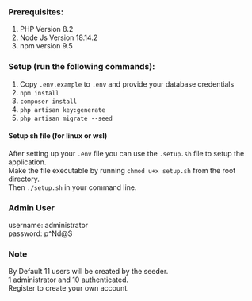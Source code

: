 ### Prerequisites:
1. PHP Version 8.2
2. Node Js Version 18.14.2
3. npm version 9.5

### Setup (run the following commands):
1. Copy `.env.example` to `.env` and provide your database credentials
2. `npm install`
3. `composer install`
4. `php artisan key:generate`
5. `php artisan migrate --seed`

#### Setup sh file (for linux or wsl)
After setting up your `.env` file you can use the `.setup.sh` file to setup the application.  
Make the file executable by running `chmod u+x setup.sh` from the root directory.  
Then `./setup.sh` in your command line.

### Admin User
username: administrator  
password: p^Nd@S

### Note
By Default 11 users will be created by the seeder.  
1 administrator and 10 authenticated.  
Register to create your own account.
